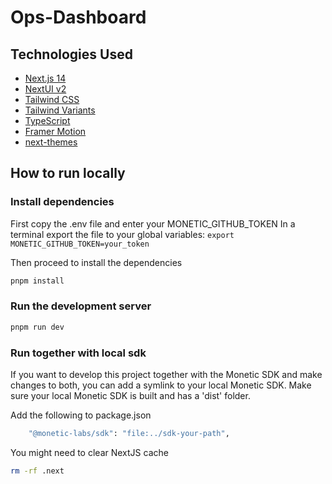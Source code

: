 # Ops-Dashboard

## Technologies Used

- [Next.js 14](https://nextjs.org/docs/getting-started)
- [NextUI v2](https://nextui.org/)
- [Tailwind CSS](https://tailwindcss.com/)
- [Tailwind Variants](https://tailwind-variants.org)
- [TypeScript](https://www.typescriptlang.org/)
- [Framer Motion](https://www.framer.com/motion/)
- [next-themes](https://github.com/pacocoursey/next-themes)

## How to run locally

### Install dependencies

First copy the .env file and enter your MONETIC_GITHUB_TOKEN
In a terminal export the file to your global variables:
`export MONETIC_GITHUB_TOKEN=your_token`

Then proceed to install the dependencies

```bash
pnpm install
```

### Run the development server

```bash
pnpm run dev
```

### Run together with local sdk

If you want to develop this project together with the Monetic SDK and make changes to both, you can add a symlink to your local Monetic SDK. Make sure your local Monetic SDK is built and has a 'dist' folder.

Add the following to package.json

```bash
    "@monetic-labs/sdk": "file:../sdk-your-path",
```

You might need to clear NextJS cache

```bash
rm -rf .next
```
